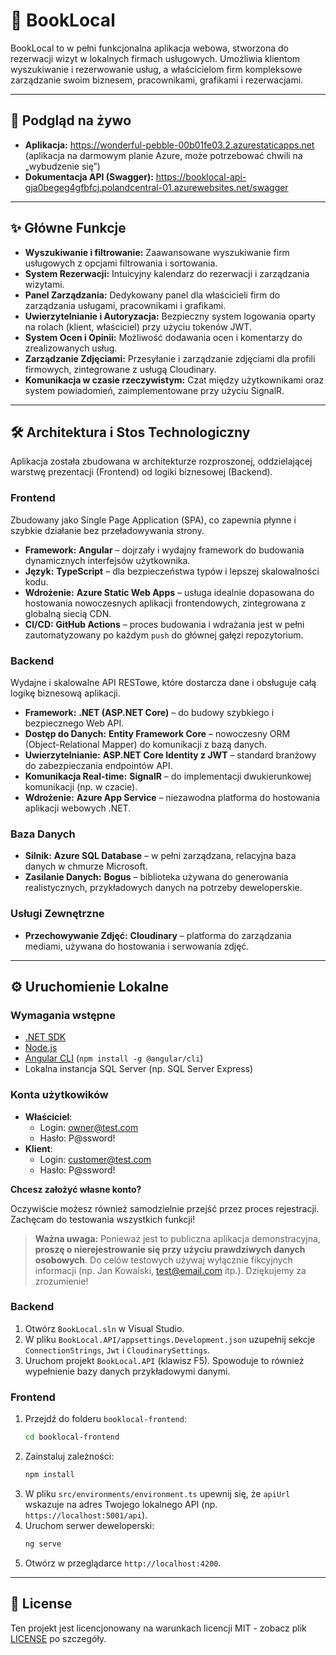 # 📖 BookLocal

BookLocal to w pełni funkcjonalna aplikacja webowa, stworzona do rezerwacji wizyt w lokalnych firmach usługowych. Umożliwia klientom wyszukiwanie i rezerwowanie usług, a właścicielom firm kompleksowe zarządzanie swoim biznesem, pracownikami, grafikami i rezerwacjami.

---

## 🚀 Podgląd na żywo

- **Aplikacja:** <https://wonderful-pebble-00b01fe03.2.azurestaticapps.net> (aplikacja na darmowym planie Azure, może potrzebować chwili na „wybudzenie się”)
- **Dokumentacja API (Swagger):** <https://booklocal-api-gja0begeg4gfbfcj.polandcentral-01.azurewebsites.net/swagger>

---

## ✨ Główne Funkcje

- **Wyszukiwanie i filtrowanie:** Zaawansowane wyszukiwanie firm usługowych z opcjami filtrowania i sortowania.
- **System Rezerwacji:** Intuicyjny kalendarz do rezerwacji i zarządzania wizytami.
- **Panel Zarządzania:** Dedykowany panel dla właścicieli firm do zarządzania usługami, pracownikami i grafikami.
- **Uwierzytelnianie i Autoryzacja:** Bezpieczny system logowania oparty na rolach (klient, właściciel) przy użyciu tokenów JWT.
- **System Ocen i Opinii:** Możliwość dodawania ocen i komentarzy do zrealizowanych usług.
- **Zarządzanie Zdjęciami:** Przesyłanie i zarządzanie zdjęciami dla profili firmowych, zintegrowane z usługą Cloudinary.
- **Komunikacja w czasie rzeczywistym:** Czat między użytkownikami oraz system powiadomień, zaimplementowane przy użyciu SignalR.

---

## 🛠️ Architektura i Stos Technologiczny

Aplikacja została zbudowana w architekturze rozproszonej, oddzielającej warstwę prezentacji (Frontend) od logiki biznesowej (Backend).

### **Frontend**
Zbudowany jako Single Page Application (SPA), co zapewnia płynne i szybkie działanie bez przeładowywania strony.
- **Framework:** **Angular** – dojrzały i wydajny framework do budowania dynamicznych interfejsów użytkownika.
- **Język:** **TypeScript** – dla bezpieczeństwa typów i lepszej skalowalności kodu.
- **Wdrożenie:** **Azure Static Web Apps** – usługa idealnie dopasowana do hostowania nowoczesnych aplikacji frontendowych, zintegrowana z globalną siecią CDN.
- **CI/CD:** **GitHub Actions** – proces budowania i wdrażania jest w pełni zautomatyzowany po każdym `push` do głównej gałęzi repozytorium.

### **Backend**
Wydajne i skalowalne API RESTowe, które dostarcza dane i obsługuje całą logikę biznesową aplikacji.
- **Framework:** **.NET (ASP.NET Core)** – do budowy szybkiego i bezpiecznego Web API.
- **Dostęp do Danych:** **Entity Framework Core** – nowoczesny ORM (Object-Relational Mapper) do komunikacji z bazą danych.
- **Uwierzytelnianie:** **ASP.NET Core Identity z JWT** – standard branżowy do zabezpieczania endpointów API.
- **Komunikacja Real-time:** **SignalR** – do implementacji dwukierunkowej komunikacji (np. w czacie).
- **Wdrożenie:** **Azure App Service** – niezawodna platforma do hostowania aplikacji webowych .NET.

### **Baza Danych**
- **Silnik:** **Azure SQL Database** – w pełni zarządzana, relacyjna baza danych w chmurze Microsoft.
- **Zasilanie Danych:** **Bogus** – biblioteka używana do generowania realistycznych, przykładowych danych na potrzeby deweloperskie.

### **Usługi Zewnętrzne**
- **Przechowywanie Zdjęć:** **Cloudinary** – platforma do zarządzania mediami, używana do hostowania i serwowania zdjęć.

---

## ⚙️ Uruchomienie Lokalne

### Wymagania wstępne

- [.NET SDK](https://dotnet.microsoft.com/download)
- [Node.js](https://nodejs.org/)
- [Angular CLI](https://angular.io/cli) (`npm install -g @angular/cli`)
- Lokalna instancja SQL Server (np. SQL Server Express)

### Konta użytkowików
- **Właściciel**:
   - Login: owner@test.com
   - Hasło: P@ssword!
- **Klient**: 
   - Login: customer@test.com
   - Hasło: P@ssword!

**Chcesz założyć własne konto?**

Oczywiście możesz również samodzielnie przejść przez proces rejestracji. Zachęcam do testowania wszystkich funkcji!

> **Ważna uwaga:** Ponieważ jest to publiczna aplikacja demonstracyjna, **proszę o nierejestrowanie się przy użyciu prawdziwych danych osobowych**. Do celów testowych używaj wyłącznie fikcyjnych informacji (np. Jan Kowalski, test@email.com itp.). Dziękujemy za zrozumienie!
### Backend

1. Otwórz `BookLocal.sln` w Visual Studio.
2. W pliku `BookLocal.API/appsettings.Development.json` uzupełnij sekcje `ConnectionStrings`, `Jwt` i `CloudinarySettings`.
3. Uruchom projekt `BookLocal.API` (klawisz F5). Spowoduje to również wypełnienie bazy danych przykładowymi danymi.

### Frontend

1. Przejdź do folderu `booklocal-frontend`:
   ```bash
   cd booklocal-frontend
   ```
2. Zainstaluj zależności:
   ```bash
   npm install
   ```
3. W pliku `src/environments/environment.ts` upewnij się, że `apiUrl` wskazuje na adres Twojego lokalnego API (np. `https://localhost:5001/api`).
4. Uruchom serwer deweloperski:
   ```bash
   ng serve
   ```
5. Otwórz w przeglądarce `http://localhost:4200`.

---

## 📄 License

Ten projekt jest licencjonowany na warunkach licencji MIT - zobacz plik [LICENSE](LICENSE) po szczegóły.


